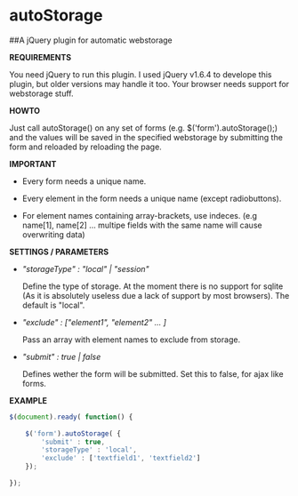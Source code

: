 autoStorage
===========
##A jQuery plugin for automatic webstorage

**REQUIREMENTS**

You need jQuery to run this plugin. I used jQuery v1.6.4 to develope this plugin, but older versions may handle it too. Your browser needs support for webstorage stuff.


**HOWTO**

Just call autoStorage() on any set of forms (e.g. $('form').autoStorage();) and the values will be saved in the specified webstorage by submitting the form and reloaded by reloading the page.


**IMPORTANT**

*	Every form needs a unique name.

*	Every element in the form needs a unique name (except radiobuttons).

*	For element names containing array-brackets, use indeces. (e.g name[1], name[2] ... multipe fields with the same name will cause overwriting data)


**SETTINGS / PARAMETERS**

*	*"storageType" : "local" | "session"*

	Define the type of storage. At the moment there is no support for sqlite (As it is absolutely useless due a lack of support by most browsers).
	The default is "local".
	
*	*"exclude" : ["element1", "element2" ... ]*

	Pass an array with element names to exclude from storage.
	
*	*"submit" : true | false*

	Defines wether the form will be submitted. Set this to false, for ajax like forms.

	
**EXAMPLE**

```javascript
$(document).ready( function() {
	
	$('form').autoStorage( {
		'submit' : true,
		'storageType' : 'local',
		'exclude' : ['textfield1', 'textfield2']
	});
	
});
```